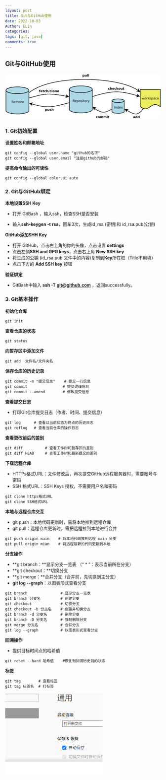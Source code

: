 ```yaml
---
layout: post
title: Git与GitHub使用
date: 2022-10-03
Author: ELin
categories: 
tags: [git, java]
comments: true
---
```


## Git与GitHub使用

![git与github示意图](..\images\git与github示意图.jpg)

### 1. Git初始配置

**设置姓名和邮箱地址**

```shell
git config --global user.name "github的名字"
git config --global user.email "注册github的邮箱"
```

**提高命令输出的可读性**

```shell
git config --global color.ui auto
```

### 2. Git与GitHub绑定

**本地设置SSH Key**

- 打开 GitBash ，输入ssh，检查SSH是否安装

-  输入**ssh-keygen -t rsa**，回车3次，生成id_rsa (密钥)和 id_rsa.pub(公钥)

**GitHub添加SHH Key**

- 打开 GitHub，点击右上角的你的头像，点击设置 **settings**
- 点击左侧**SSH and GPG keys**，点击右上角 **New SSH key**
- 将生成的公钥 (id_rsa.pub 文件中的内容)复制到**Key**所在框（Title不用填）
- 点击下方的 **Add SSH key** 按钮

**验证绑定**

- GitBash中输入 **ssh -T git@github.com** ，返回successfully。

### 3. Git基本操作

**初始化仓库**

```shell
git init
```

**查看仓库的状态**

```shell
git status
```

**向暂存区中添加文件**

```shell
git add  文件名/文件夹名
```

**保存仓库的历史记录**

```shell
git commit -m "提交信息"    # 提交一行信息
git commit                # 提交详细信息
git commit --amend        # 修改提交信息
```

**查看提交日志**

- 打印Git仓库提交日志（作者、时间、提交信息）

```shell
git log      # 查看以当前状态为终点的历史日志
git reflog   # 查看当前仓库的操作日志
```

**查看更改前后的差别**

```shell
git diff          # 查看工作树和暂存区的差别
git diff HEAD     # 查看工作树和最新提交的差别
```

**下载远程仓库**

- HTTPs格式URL：文件修改后，再次提交GitHub远程服务器时，需要账号与密码
- SSH 格式URL：SSH Keys 授权，不需要用户名和密码

```shell
git clone https格式URL
git clone SSH格式URL
```

**本地与远程仓库交互**

- git push：本地代码更新时，需将本地推到远程仓库
- git pull：远程仓库更新时，需把远程拉到本地进行合并

```shell
git push origin main    # 将本地代码推到远程 main 分支
git pull origin mian    # 将远程最新的代码更新到本地
```

**分支操作**

- **git branch：**显示分支一览表  （“ * ”：表示当前所在分支）
- **git checkout：**切换分支
- **git merge：**合并分支（合并前，先切换到主分支）
- **git log --graph**：以图表形式查看分支

```shell
git branch        		 # 显示分支一览表
git branch 分支名         # 创建分支
git checkout             # 切换分支
git checkout -b 分支名    # 创建并切换分支
git branch -d 分支名      # 删除分支
git branch -D 分支名      # 强制删除分支
git merge 分支名          # 合并分支
git log --graph          # 以图表形式查看分支
```

**回溯操作**

- 提供目标时间点的哈希值

```shell
git reset --hard 哈希值    #恢复到回溯历史前的状态
```

**标签**

```shell
git tag        # 查看标签
git tag 标签名  # 打标签
```

![image-20221003150327365](pic/image-20221003150327365.png)
